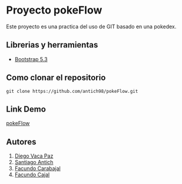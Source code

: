 # Proyecto pokeFlow

Este proyecto es una practica del uso de GIT basado en una pokedex.

## Librerias y herramientas

- [Bootstrap 5.3](https://getbootstrap.com/)

## Como clonar el repositorio

```
git clone https://github.com/antich98/pokeFlow.git
```

## Link Demo

[pokeFlow](https://pokeflow.netlify.app/)

## Autores

1. [Diego Vaca Paz](https://github.com/diegovacapaz)
1. [Santiago Antich](https://github.com/antich98)
1. [Facundo Carabajal](https://github.com/carabajal-facundo)
1. [Facundo Cajal](https://github.com/FacundoCajal199)